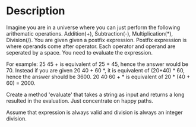 # Description
Imagine you are in a universe where you can just perform the following arithematic operations. Addition(+), Subtraction(-), Multiplication(*), Division(/). You are given given a postfix expression. Postfix expression is where operands come after operator. Each operator and operand are seperated by a space. You need to evaluate the expression.

For example: 25 45 + is equivalent of 25 + 45, hence the answer would be 70. Instead if you are given 20 40 + 60 *, it is equivalent of (20+40) * 60, hence the answer should be 3600. 20 40 60 + * is equivalent of 20 * (40 + 60) = 2000.

Create a method 'evaluate' that takes a string as input and returns a long resulted in the evaluation. Just concentrate on happy paths.

Assume that expression is always valid and division is always an integer division.